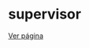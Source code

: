 # supervisor

[Ver página](https://forsoft-academy-full-stack.github.io/portador-civa/layout/_index_supervisor.html)
